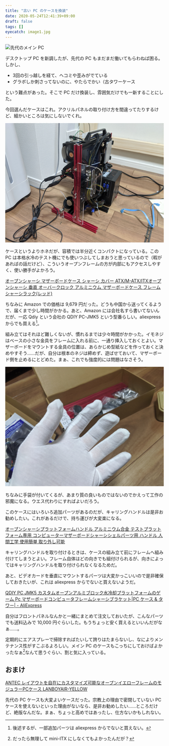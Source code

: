 ```yaml
---
title: "古い PC のケースを換装"
date: 2020-05-24T12:41:39+09:00
draft: false
tags: []
eyecatch: image1.jpg
---
```

![先代のメイン PC](image1.jpg)

デスクトップ PC を新調したが、先代の PC もまだまだ働いてもらわねば困る。しかし、

- 3回の引っ越しを経て、ヘコミや歪みがでている
- グラボしか刺さってないのに、やたらでかい（古タワーケース

という難点があった。そこで PC だけ換装し、雰囲気だけでも一新することにした。

今回選んだケースはこれ。アクリルパネルの取り付け方を間違ってたりするけど、細かいところは気にしないでくれ。

![新しい PC ケース](image2.jpg)

ケースというよりホネだが、容積では半分近くコンパクトになっている。この PC は本格水冷のテスト機にでも使いつぶしてしまおうと思っているので（暇があればの話だけど）、こういうオープンフレームの方が内部にもアクセスしやすく、使い勝手がよかろう。

[オープンシャーシ マザーボードケース シャーシ カバー ATX/M-ATX/ITXオープンシャーシ 垂直 オーバークロック アルミニウム マザーボードケース フレーム シャーシラック(レッド)](https://www.amazon.co.jp/dp/B07ZGC5SL9/?tag=bestylesnet-22#embed)

ちなみに Amazon での価格は 9,679 円だった。どうも中国から送ってくるようで、届くまで少し時間がかかる。あと、Amazon には会社名すら書いてないんだが、一応 Qdiy という会社の QDIY PC-JMK5 という型番らしい。aliexpress からでも買える[^1]。

[^1]:後述するが、一部追加パーツは aliexpress からでないと買えない。

組み立てはそれほど難しくないが、慣れるまでは少々時間がかかった。イモネジはベースの小さな金具をフレームに入れる前に、一通り挿入しておくとよい。マザーボードをマウントする金具の位置は、あらかじめ型紙などを作っておくと決めやすそう……だが、自分は根本のネジは締めず、遊ばせておいて、マザーボード側を止めるにとどめた。まぁ、これでも強度的には問題はなさそう。

![手袋が付いてくる](image3.jpg)

ちなみに手袋が付いてくるが、あまり質の良いものではないのでかえって工作の邪魔になる。ウエス代わりにすればよいだろう。

このケースにはいろいろ追加パーツがあるのだが、キャリングハンドルは是非お勧めしたい。これがあるだけで、持ち運びが大変楽になる。

[オープンシャーシプラットフォームハンドル アルミ​​ニウム合金 テストプラットフォーム専用 コンピューターマザーボードシャーシシェルパーツ用 ハンドル 人間工学 使用簡単 取り外し可能](https://www.amazon.co.jp/dp/B081C7J3WH/?tag=bestylesnet-22#embed)

キャリングハンドルを取り付けるときは、ケースの組み立て前にフレームへ組み付けてしまうとよい。フレーム自体はどの向きでも組付けられるが、向きによってはキャリングハンドルを取り付けられなくなるためだ。

あと、ビデオカードを垂直にマウントするパーツは大変かっこいいので是非確保しておきたいが、これは aliexpress からでないと買えないようだ。

[QDIY PC JMK5 カスタムオープンアルミブロック水冷却プラットフォームのゲーム Pc マザーボードコンピュータフレームシャーシブラケット|PC ケース & タワー| - AliExpress](https://ja.aliexpress.com/item/32991965282.html#embed)

自分はフロントパネルなんかと一緒にまとめて注文しておいたが、こんなパーツでも送料込みで 10,000 円ぐらいした。もうちょっと安く買えるといいんだがなぁ……。

定期的にエアスプレーで掃除すればたいして誇りはたまらないし、なによりメンテナンス性がすこぶるよろしい。メイン PC のケースもこっちにしておけばよかったなぁ[^2]なんて思うぐらい、割と気に入っている。

[^2]:だったら無理して mini-ITX にしなくてもよかったんだが？

## おまけ

[ANTEC レイアウトを自在にカスタマイズ可能なオープンイエローフレームのモジュラーPCケース LANBOYAIR-YELLOW](https://www.amazon.co.jp/dp/B003WMX3SY/?tag=bestylesnet-22#embed)

先代の PC ケースも大変よいケースだった。宗教上の理由で密閉していない PC ケースを使えないといった理由がないなら、是非お勧めしたい……ところだけど、絶版なんだな。まぁ、ちょっと高めではあったし、仕方ないかもしれない。
